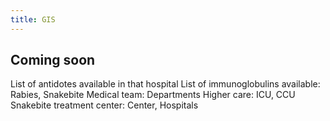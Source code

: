 ```yaml
---
title: GIS
---
```


## Coming soon

List of antidotes available in that hospital
List of immunoglobulins available: Rabies, Snakebite
Medical team: Departments
Higher care: ICU, CCU
Snakebite treatment center: Center, Hospitals

